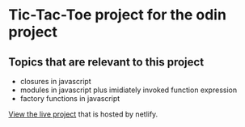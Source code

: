 # Tic-Tac-Toe project for the odin project

## Topics that are relevant to this project

- closures in javascript
- modules in javascript plus imidiately invoked function expression
- factory functions in javascript

[View the live project](https://eager-mccarthy-a97323.netlify.app/) that is hosted by netlify.
